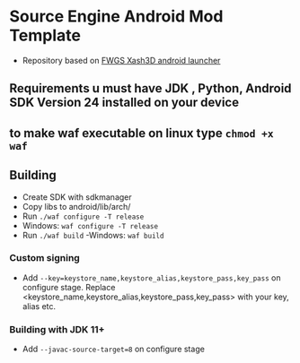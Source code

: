 # Source Engine Android Mod Template 
- Repository based on [FWGS Xash3D android launcher](https://github.com/FWGS/xash3d-android-project)

## Requirements u must have JDK , Python, Android SDK Version 24 installed on your device
## to make waf executable on linux type `chmod +x waf`

## Building
- Create SDK with sdkmanager
- Copy libs to android/lib/arch/
- Run `./waf configure -T release`
- Windows:  `waf configure -T release`
- Run `./waf build`
-Windows:  `waf build`

### Custom signing
- Add `--key=keystore_name,keystore_alias,keystore_pass,key_pass` on configure stage. Replace <keystore_name,keystore_alias,keystore_pass,key_pass> with your key, alias etc.
### Building with JDK 11+
- Add `--javac-source-target=8` on configure stage
